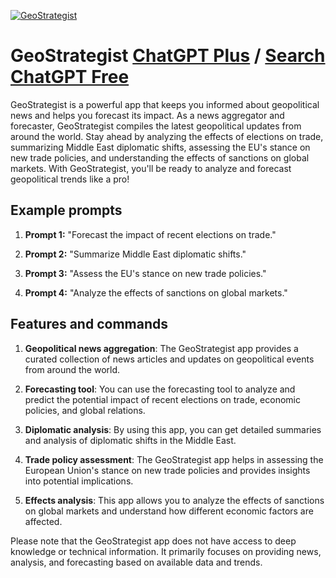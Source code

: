 
[![GeoStrategist](https://files.oaiusercontent.com/file-0PPddtKqoCszrO5bNUHJiPGf?se=2123-10-15T04%3A21%3A16Z&sp=r&sv=2021-08-06&sr=b&rscc=max-age%3D31536000%2C%20immutable&rscd=attachment%3B%20filename%3D02f0e472-7f14-4b0f-86dd-6ac389b0e8fb.png&sig=BIMs25r7FVyzQx0MSe80brVg%2BI99M0urlQ3egV0EBrY%3D)](https://chat.openai.com/g/g-jVuNKV4e5-geostrategist)

# GeoStrategist [ChatGPT Plus](https://chat.openai.com/g/g-jVuNKV4e5-geostrategist) / [Search ChatGPT Free](https://gptcall.net/index.html#/?search=GeoStrategist)

GeoStrategist is a powerful app that keeps you informed about geopolitical news and helps you forecast its impact. As a news aggregator and forecaster, GeoStrategist compiles the latest geopolitical updates from around the world. Stay ahead by analyzing the effects of elections on trade, summarizing Middle East diplomatic shifts, assessing the EU's stance on new trade policies, and understanding the effects of sanctions on global markets. With GeoStrategist, you'll be ready to analyze and forecast geopolitical trends like a pro!

## Example prompts

1. **Prompt 1:** "Forecast the impact of recent elections on trade."

2. **Prompt 2:** "Summarize Middle East diplomatic shifts."

3. **Prompt 3:** "Assess the EU's stance on new trade policies."

4. **Prompt 4:** "Analyze the effects of sanctions on global markets."

## Features and commands

1. **Geopolitical news aggregation**: The GeoStrategist app provides a curated collection of news articles and updates on geopolitical events from around the world.

2. **Forecasting tool**: You can use the forecasting tool to analyze and predict the potential impact of recent elections on trade, economic policies, and global relations.

3. **Diplomatic analysis**: By using this app, you can get detailed summaries and analysis of diplomatic shifts in the Middle East.

4. **Trade policy assessment**: The GeoStrategist app helps in assessing the European Union's stance on new trade policies and provides insights into potential implications.

5. **Effects analysis**: This app allows you to analyze the effects of sanctions on global markets and understand how different economic factors are affected.

Please note that the GeoStrategist app does not have access to deep knowledge or technical information. It primarily focuses on providing news, analysis, and forecasting based on available data and trends.


